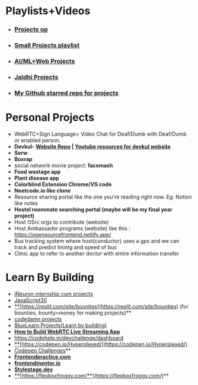 # **Playlists+Videos**
- ### [**Projects op**](https://youtube.com/playlist?list=PL9AedAKNmDw0ZRShUbktrcB2fpxpRItCB&si=uzrkE7cO_QiQUSox)
- ### [Small Projects playlist](https://youtube.com/playlist?list=PLZlA0Gpn_vH8DWL14Wud_m8NeNNbYKOkj&si=SgPAWUwpqqP58E6p)
- ### [AI/ML+Web Projects](https://youtube.com/playlist?list=PL9AedAKNmDw31SqvRDgmK_r7ZI0zpk382&si=fdsl5z9WJUUIDXGK)
- ### [**Jaldhi Projects**](https://youtube.com/playlist?list=PL9AedAKNmDw13eqKzoTckHpFVqtsIS46J&si=bRsHcSUV2WkikP9D)
- ### [**My Github starred repo for projects**](https://github.com/stars/rover07/lists/projects)
# **Personal Projects**
- WebRTC+Sign Language= Video Chat for Deaf/Dumb with Deaf/Dumb or enabled person.
- **Devkul- [Website Repo](https://github.com/Devkul-Website/Devkul-Community-Website) | [Youtube resources for devkul website](https://youtube.com/playlist?list=PL9AedAKNmDw0w-QtQjuot06qUbBDxA8em&si=hjIE3pC-InGhpbqt)**
- **Serw**
- **Boxrap**
- social network movie project: **facemash**
- **Food wastage app**
- **Plant disease app**
- **Colorblind Extension Chrome/VS code**
- **Neetcode.io like clone**
- Resource sharing portal like the one you're reading right now. Eg. Notion like notes 
- **Hostel roommate searching portal (maybe will be my final year project)**
- Host OSrc orgs to contribute (website)
- Host Ambassador programs (website) like this : https://opensourcefrontend.netlify.app/
- Bus tracking system where host(conductor) uses a gps and we can track and predict tinimg and speed of bus
- Clinic app to refer to another doctor with entire information transfer

# **Learn By Building**
- [iNeuron internship cum projects](https://internship.ineuron.ai/)
- [JavaScript30](https://www.youtube.com/playlist?list=PLu8EoSxDXHP6CGK4YVJhL_VWetA865GOH)
- [**](https://replit.com/site/bounties)[https://replit.com/site/bounties](https://replit.com/site/bounties) (for bounties, bounty=money for making projects)**
- [codedamn projects](https://codedamn.com/projects)
- [BlueLearn Projects(Learn by building)](https://www.bluelearn.in/projects/explore)
- [**How to Build WebRTC Live Streaming App**](https://www.zegocloud.com/blog/webrtc-live-streaming?utm_source=youtube&utm_medium=influencer&utm_campaign=2305-piyush-links-ljp)
- https://codehelp.in/devchallenge/dashboard
-  [**](https://codepen.io/Hyperplexed/)[https://codepen.io/Hyperplexed/](https://codepen.io/Hyperplexed/) 
- [Codepen Challenges](https://codepen.io/challenges)**
- [**Frontendpractice.com**](https://www.frontendpractice.com/projects)
- [**frontendmentor.io**](https://www.frontendmentor.io/home)
- [**Stylestage.dev**](https://stylestage.dev/)
- [**](https://flexboxfroggy.com/)[https://flexboxfroggy.com/**](https://flexboxfroggy.com/)**





